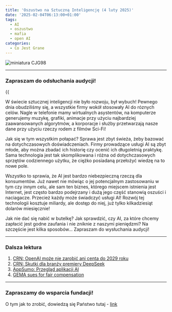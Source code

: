 ```yaml
---
title: 'Oszustwo na Sztuczną Inteligencję (4 luty 2025)'
date: '2025-02-04T06:13:00+01:00'
tags:
  - AI
  - oszustwo
  - mafia
  - open AI
categories:
  - Co Jest Grane
---
```


![miniatura CJG98](/uploads/CJG_98_2025_02_08.png)

---

### Zapraszam do odsłuchania audycji!

{{<audio src="audio/LONG CJG_98_2025_02_08.mp3">}}

W świecie sztucznej inteligencji nie było rozwoju, był wybuch! Pewnego dnia obudziliśmy się, a wszystkie firmy wokół stosowały AI do róznych celów. Nagle w telefonie mamy wirtualnych asystentów, na komputerze generujemy muzykę, grafiki, animacje przy użyciu najbardziej zaawansowanych algorytmów, a korporacje i służby przetwarzają nasze dane przy użyciu rzeczy rodem z filmów Sci-Fi!

Jak się w tym wszystkim połapać? Sprawa jest zbyt świeża, żeby bazować na dotychczasowych doświadczeniach. Firmy prowadzące usługi AI są zbyt młode, aby można zbadać ich historię czy ocenić ich długoletnią praktykę. Sama technologia jest tak skomplikowana i różna od dotychczasowych sprzętów codziennego użytku, że ciężko posiadaną przełożyć wiedzę na to nowe pole.

Wszystko to sprawia, że AI jest bardzo niebezpieczną rzeczą dla konsumentów. Już nawet nie mówiąc o jej potencjalnym zastosowaniu w tym czy innym celu, ale sam ten biznes, którego miejscem istnienia jest Internet, jest często bardzo podejrzany i dużą jego część stanowią oszuści i naciagacze. Przecież każdy może świadczyć usługi AI! Rozwój tej technologii kosztuje miliardy, ale dostęp do niej, już tylko kilkadziesiąt dolarów miesięcznie!

Jak nie dać się nabić w butelkę? Jak sprawdzić, czy AI, za które chcemy zapłacić jest godne zaufania i nie zniknie z naszymi pieniędzmi? Na szczęście jest kilka sposobów... Zapraszam do wysłuchania audycji! 

---

### Dalsza lektura

1. [CRN: OpenAI może nie zarobić ani centa do 2029 roku](https://crn.pl/aktualnosci/openai-moze-nie-zarobic-ani-centa-do-2029-roku/)
2. [CRN: Skutki dla branży premiery DeepSeek](https://crn.pl/aktualnosci/skutki-dla-branzy-premiery-deepseek/)
3. [AppSumo: Przegląd aplikacji AI](https://appsumo.com/search/?query=AI)
4. [GEMA sues for fair compensation](https://www.gema.de/en/news/ai-and-music/ai-lawsuit)

---

### Zapraszamy do wsparcia fundacji!

O tym jak to zrobić, dowiedzą się Państwo tutaj - [link](https://audycje.com.pl/posts/wsparcie/)